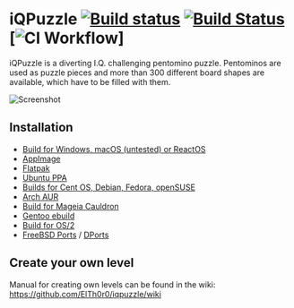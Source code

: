 # iQPuzzle [![Build status](https://ci.appveyor.com/api/projects/status/wn8nxv8qt26j1eyh/branch/master?svg=true)](https://ci.appveyor.com/project/ElTh0r0/iqpuzzle/branch/master) [![Build Status](https://travis-ci.com/ElTh0r0/iqpuzzle.svg?branch=master)](https://travis-ci.com/ElTh0r0/iqpuzzle) [![CI Workflow](https://github.com/ElTh0r0/iqpuzzle/actions/workflows/ci.yml/badge.svg)]
iQPuzzle is a diverting I.Q. challenging pentomino puzzle. Pentominos are used as puzzle pieces and more than 300 different board shapes are available, which have to be filled with them.

![Screenshot](https://user-images.githubusercontent.com/26674558/93668022-33d13180-fa8a-11ea-9279-b8f4d8c5c217.png)

## Installation
* [Build for Windows, macOS (untested) or ReactOS](https://github.com/ElTh0r0/iqpuzzle/releases/latest)
* [AppImage](https://download.opensuse.org/repositories/home:/ElThoro/AppImage/iQPuzzle-latest-x86_64.AppImage)
* [Flatpak](https://flathub.org/apps/details/com.github.elth0r0.iqpuzzle)
* [Ubuntu PPA](https://launchpad.net/~elthoro/+archive/iqpuzzle)
* [Builds for Cent OS, Debian, Fedora, openSUSE](http://software.opensuse.org/download.html?project=home%3AElThoro&package=iqpuzzle)
* [Arch AUR](https://aur.archlinux.org/packages/iqpuzzle/)
* [Build for Mageia Cauldron](https://madb.mageia.org/package/show/name/iqpuzzle/release/cauldron/application/0)
* [Gentoo ebuild](https://github.com/ElTh0r0/iqpuzzle/tree/packaging/ebuild)
* [Build for OS/2](http://www.ecsoft2.org/iqpuzzle)
* [FreeBSD Ports](https://www.freshports.org/games/iqpuzzle) / [DPorts](https://github.com/DragonFlyBSD/DPorts/tree/master/games/iqpuzzle)

## Create your own level
Manual for creating own levels can be found in the wiki: https://github.com/ElTh0r0/iqpuzzle/wiki
